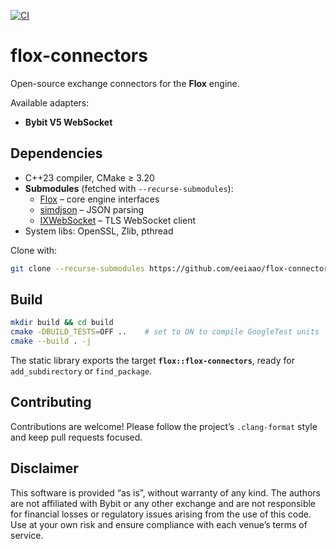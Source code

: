 [![CI](https://github.com/flox-foundation/flox-connectors/actions/workflows/ci.yml/badge.svg)](https://github.com/flox-foundation/flox-connectors/actions)

# flox-connectors

Open-source exchange connectors for the **Flox** engine.

Available adapters:

* **Bybit V5 WebSocket**

## Dependencies

* C++23 compiler, CMake ≥ 3.20  
* **Submodules** (fetched with `--recurse-submodules`):  
  * [Flox](https://github.com/eeiaao/flox) – core engine interfaces  
  * [simdjson](https://github.com/simdjson/simdjson) – JSON parsing  
  * [IXWebSocket](https://github.com/machinezone/IXWebSocket) – TLS WebSocket client  
* System libs: OpenSSL, Zlib, pthread

Clone with:

```bash
git clone --recurse-submodules https://github.com/eeiaao/flox-connectors.git
```

## Build

```bash
mkdir build && cd build
cmake -DBUILD_TESTS=OFF ..    # set to ON to compile GoogleTest units
cmake --build . -j
```

The static library exports the target **`flox::flox-connectors`**, ready for `add_subdirectory` or `find_package`.

## Contributing

Contributions are welcome! Please follow the project’s `.clang-format` style and keep pull requests focused.

## Disclaimer

This software is provided “as is”, without warranty of any kind.
The authors are not affiliated with Bybit or any other exchange and are not responsible for financial losses or regulatory issues arising from the use of this code. Use at your own risk and ensure compliance with each venue’s terms of service.
